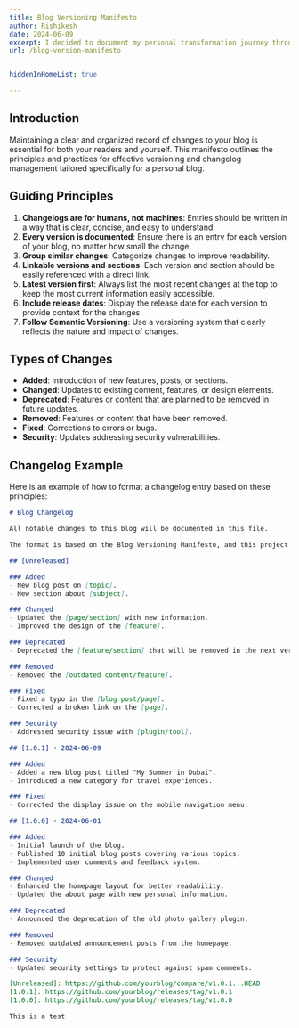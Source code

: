 ```yaml
---
title: Blog Versioning Manifesto
author: Rishikesh
date: 2024-06-09
excerpt: I decided to document my personal transformation journey through this blog. I have summarized the 5 reasons why I decided to start a blog on this post.
url: /blog-version-manifesto


hiddenInHomeList: true

---
```

## Introduction

Maintaining a clear and organized record of changes to your blog is essential for both your readers and yourself. This manifesto outlines the principles and practices for effective versioning and changelog management tailored specifically for a personal blog. 

## Guiding Principles

1. **Changelogs are for humans, not machines**: Entries should be written in a way that is clear, concise, and easy to understand.
2. **Every version is documented**: Ensure there is an entry for each version of your blog, no matter how small the change.
3. **Group similar changes**: Categorize changes to improve readability.
4. **Linkable versions and sections**: Each version and section should be easily referenced with a direct link.
5. **Latest version first**: Always list the most recent changes at the top to keep the most current information easily accessible.
6. **Include release dates**: Display the release date for each version to provide context for the changes.
7. **Follow Semantic Versioning**: Use a versioning system that clearly reflects the nature and impact of changes.

## Types of Changes

- **Added**: Introduction of new features, posts, or sections.
- **Changed**: Updates to existing content, features, or design elements.
- **Deprecated**: Features or content that are planned to be removed in future updates.
- **Removed**: Features or content that have been removed.
- **Fixed**: Corrections to errors or bugs.
- **Security**: Updates addressing security vulnerabilities.

## Changelog Example

Here is an example of how to format a changelog entry based on these principles:

```markdown
# Blog Changelog

All notable changes to this blog will be documented in this file.

The format is based on the Blog Versioning Manifesto, and this project adheres to [Semantic Versioning](https://semver.org/spec/v2.0.0.html).

## [Unreleased]

### Added
- New blog post on [topic].
- New section about [subject].

### Changed
- Updated the [page/section] with new information.
- Improved the design of the [feature].

### Deprecated
- Deprecated the [feature/section] that will be removed in the next version.

### Removed
- Removed the [outdated content/feature].

### Fixed
- Fixed a typo in the [blog post/page].
- Corrected a broken link on the [page].

### Security
- Addressed security issue with [plugin/tool].

## [1.0.1] - 2024-06-09

### Added
- Added a new blog post titled "My Summer in Dubai".
- Introduced a new category for travel experiences.

### Fixed
- Corrected the display issue on the mobile navigation menu.

## [1.0.0] - 2024-06-01

### Added
- Initial launch of the blog.
- Published 10 initial blog posts covering various topics.
- Implemented user comments and feedback system.

### Changed
- Enhanced the homepage layout for better readability.
- Updated the about page with new personal information.

### Deprecated
- Announced the deprecation of the old photo gallery plugin.

### Removed
- Removed outdated announcement posts from the homepage.

### Security
- Updated security settings to protect against spam comments.

[Unreleased]: https://github.com/yourblog/compare/v1.0.1...HEAD
[1.0.1]: https://github.com/yourblog/releases/tag/v1.0.1
[1.0.0]: https://github.com/yourblog/releases/tag/v1.0.0

This is a test